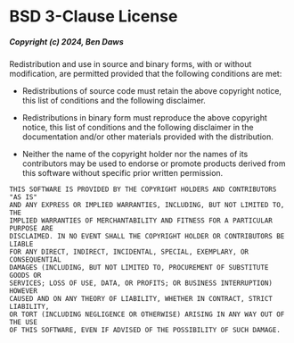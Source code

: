 # BSD 3-Clause License
##### Copyright (c) 2024, Ben Daws

Redistribution and use in source and binary forms, with or without
modification, are permitted provided that the following conditions are met:

- Redistributions of source code must retain the above copyright notice, this
   list of conditions and the following disclaimer.

- Redistributions in binary form must reproduce the above copyright notice,
   this list of conditions and the following disclaimer in the documentation
   and/or other materials provided with the distribution.

- Neither the name of the copyright holder nor the names of its
   contributors may be used to endorse or promote products derived from
   this software without specific prior written permission.

```
THIS SOFTWARE IS PROVIDED BY THE COPYRIGHT HOLDERS AND CONTRIBUTORS "AS IS"
AND ANY EXPRESS OR IMPLIED WARRANTIES, INCLUDING, BUT NOT LIMITED TO, THE
IMPLIED WARRANTIES OF MERCHANTABILITY AND FITNESS FOR A PARTICULAR PURPOSE ARE
DISCLAIMED. IN NO EVENT SHALL THE COPYRIGHT HOLDER OR CONTRIBUTORS BE LIABLE
FOR ANY DIRECT, INDIRECT, INCIDENTAL, SPECIAL, EXEMPLARY, OR CONSEQUENTIAL
DAMAGES (INCLUDING, BUT NOT LIMITED TO, PROCUREMENT OF SUBSTITUTE GOODS OR
SERVICES; LOSS OF USE, DATA, OR PROFITS; OR BUSINESS INTERRUPTION) HOWEVER
CAUSED AND ON ANY THEORY OF LIABILITY, WHETHER IN CONTRACT, STRICT LIABILITY,
OR TORT (INCLUDING NEGLIGENCE OR OTHERWISE) ARISING IN ANY WAY OUT OF THE USE
OF THIS SOFTWARE, EVEN IF ADVISED OF THE POSSIBILITY OF SUCH DAMAGE.
```
